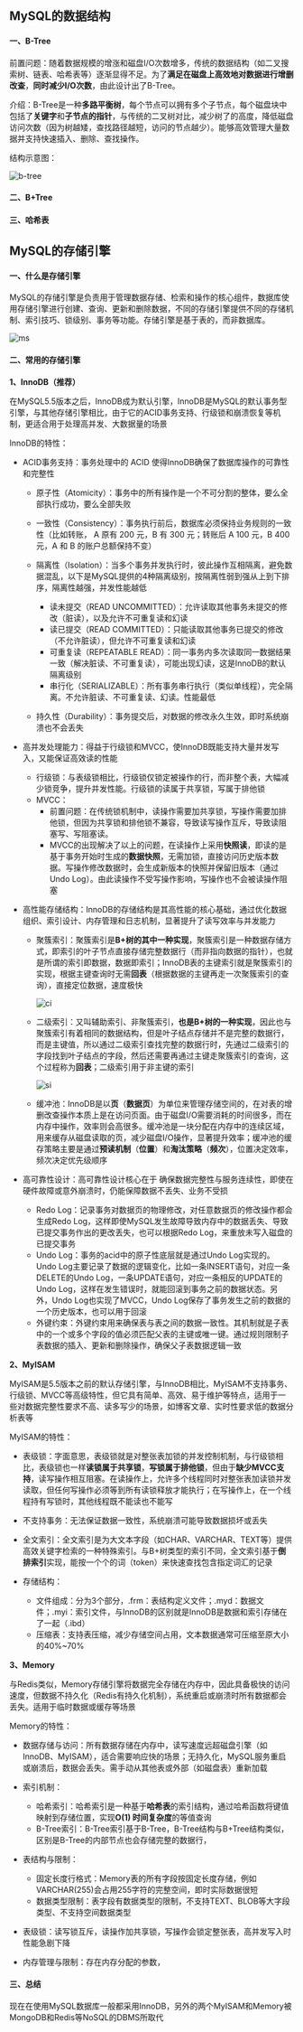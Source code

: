 ## MySQL的数据结构

#### 一、B-Tree
前置问题：随着数据规模的增涨和磁盘I/O次数增多，传统的数据结构（如二叉搜索树、链表、哈希表等）逐渐显得不足。为了**满足在磁盘上高效地对数据进行增删改查**，**同时减少I/O次数**，由此设计出了B-Tree。

介绍：B-Tree是一种**多路平衡树**，每个节点可以拥有多个子节点，每个磁盘块中包括了**关键字**和**子节点的指针**，与传统的二叉树对比，减少树了的高度，降低磁盘访问次数（因为树越矮，查找路径越短，访问的节点越少）。能够高效管理大量数据并支持快速插入、删除、查找操作。



结构示意图：

![b-tree](/img/B-Tree.jpg)



#### 二、B+Tree





#### 三、哈希表




## MySQL的存储引擎

#### 一、什么是存储引擎

MySQL的存储引擎是负责用于管理数据存储、检索和操作的核心组件，数据库使用存储引擎进行创建、查询、更新和删除数据，不同的存储引擎提供不同的存储机制、索引技巧、锁级别、事务等功能。存储引擎是基于表的，而非数据库。

![ms](/img/mysql_structure.jpg)



#### 二、常用的存储引擎

**1、InnoDB（推荐）**

在MySQL5.5版本之后，InnoDB成为默认引擎，InnoDB是MySQL的默认事务型引擎，与其他存储引擎相比，由于它的ACID事务支持、行级锁和崩溃恢复等机制，更适合用于处理高并发、大数据量的场景



InnoDB的特性：

- ACID事务支持：事务处理中的 ACID 使得InnoDB确保了数据库操作的可靠性和完整性

  - 原子性（Atomicity）：事务中的所有操作是一个不可分割的整体，要么全部执行成功，要么全部失败
  - 一致性（Consistency）：事务执行前后，数据库必须保持业务规则的一致性（比如转账， A 原有 200 元，B 有 300 元；转账后 A 100 元，B 400 元，A 和 B 的账户总额保持不变）

  - 隔离性（Isolation）：当多个事务并发执行时，彼此操作互相隔离，避免数据混乱，以下是MySQL提供的4种隔离级别，按隔离性弱到强从上到下排序，隔离性越强，并发性能越低
    - 读未提交（READ UNCOMMITTED）：允许读取其他事务未提交的修改（脏读），以及允许不可重复读和幻读
    - 读已提交（READ COMMITTED）：只能读取其他事务已提交的修改（不允许脏读），但允许不可重复读和幻读
    - 可重复读（REPEATABLE READ）：同一事务内多次读取同一数据结果一致（解决脏读、不可重复读），可能出现幻读，这是InnoDB的默认隔离级别
    - 串行化（SERIALIZABLE）：所有事务串行执行（类似单线程），完全隔离。不允许脏读、不可重复读、幻读。性能最低
  - 持久性（Durability）：事务提交后，对数据的修改永久生效，即时系统崩溃也不会丢失

  

- 高并发处理能力：得益于行级锁和MVCC，使InnoDB既能支持大量并发写入，又能保证高效读的性能
  - 行级锁：与表级锁相比，行级锁仅锁定被操作的行，而非整个表，大幅减少锁竞争，提升并发性能。行级锁的读属于共享锁，写属于排他锁
  - MVCC：
    - 前置问题：在传统锁机制中，读操作需要加共享锁，写操作需要加排他锁，但因为共享锁和排他锁不兼容，导致读写操作互斥，导致读阻塞写、写阻塞读。
    - MVCC的出现解决了以上的问题，在读操作上采用**快照读**，即读的是基于事务开始时生成的**数据快照**，无需加锁，直接访问历史版本数据。写操作修改数据时，会生成新版本的快照并保留旧版本（通过Undo Log）。由此读操作不受写操作影响，写操作也不会被读操作阻塞



- 高性能存储结构：InnoDB的存储结构是其高性能的核心基础，通过优化数据组织、索引设计、内存管理和日志机制，显著提升了读写效率与并发能力

  - 聚簇索引：聚簇索引是**B+树的其中一种实现**，聚簇索引是一种数据存储方式，即索引的叶子节点直接存储完整数据行（而非指向数据的指针），也就是所谓的索引即数据，数据即索引；InnoDB表的主键索引就是聚簇索引的实现，根据主键查询时无需**回表**（根据数据的主键再走一次聚簇索引的查询），直接定位数据，速度极快

    ![ci](/img/ClusteredIndex.jpg)

  - 二级索引：又叫辅助索引、非聚簇索引，**也是B+树的一种实现**，因此也与聚簇索引有着相同的数据结构，但是叶子结点存储并不是完整的数据行，而是主键值，所以通过二级索引查找完整的数据行时，先通过二级索引的字段找到叶子结点的字段，然后还需要再通过主键走聚簇索引的查询，这个过程称为**回表**；二级索引用于非主键的索引

    ![si](/img/SecondaryIndex.jpg)

    

  - 缓冲池：InnoDB是以**页**（**数据页**）为单位来管理存储空间的，在对表的增删改查操作本质上是在访问页面。由于磁盘I/O需要消耗的时间很多，而在内存中操作，效率则会高很多。缓冲池是一块分配在内存中的连续区域，用来缓存从磁盘读取的页，减少磁盘I/O操作，显著提升效率；缓冲池的缓存策略主要是通过**预读机制**（**位置**）和**淘汰策略**（**频次**），位置决定效率，频次决定优先级顺序



- 高可靠性设计：高可靠性设计核心在于 确保数据完整性与服务连续性，即使在硬件故障或意外崩溃时，仍能保障数据不丢失、业务不受损
  - Redo Log：记录事务对数据页的物理修改，对任意数据页的修改操作都会生成Redo Log，这样即使MySQL发生故障导致内存中的数据丢失、导致已提交事务作出的更改丢失，也可以根据Redo Log，来重放未写入磁盘的已提交事务
  - Undo Log：事务的acid中的原子性底层就是通过Undo Log实现的。Undo Log主要记录了数据的逻辑变化，比如一条INSERT语句，对应一条DELETE的Undo Log，一条UPDATE语句，对应一条相反的UPDATE的Undo Log，这样在发生错误时，就能回滚到事务之前的数据状态。另外，Undo Log也实现了MVCC，Undo Log保存了事务发生之前的数据的一个历史版本，也可以用于回滚
  - 外键约束：外键约束用来确保表与表之间的数据一致性。其机制就是子表中的一个或多个字段的值必须匹配父表的主键或唯一键。通过规则限制子表数据的插入、更新和删除操作，确保父子表数据逻辑一致




**2、MyISAM**

MyISAM是5.5版本之前的默认存储引擎，与InnoDB相比，MyISAM不支持事务、行级锁、MVCC等高级特性，但它具有简单、高效、易于维护等特点，适用于一些对数据完整性要求不高、读多写少的场景，如博客文章、实时性要求低的数据分析表等



MyISAM的特性：

- 表级锁：字面意思，表级锁就是对整张表加锁的并发控制机制，与行级锁相比，表级锁也一样**读锁属于共享锁**，**写锁属于排他锁**，但由于**缺少MVCC支持**，读写操作相互阻塞。在读操作上，允许多个线程同时对整张表加读锁并发读取，但任何写操作必须等到所有读锁释放才能执行；在写操作上，在一个线程持有写锁时，其他线程既不能读也不能写



- 不支持事务：无法保证数据一致性，系统崩溃可能导致数据损坏或丢失



- 全文索引：全文索引是为大文本字段（如CHAR、VARCHAR、TEXT等）提供高效关键字检索的一种特殊索引。与B+树类型的索引不同，全文索引基于**倒排索引**实现，能按一个个的词（token）来快速查找包含指定词汇的记录



- 存储结构：
  - 文件组成：分为3个部分，.frm：表结构定义文件；.myd：数据文件；.myi：索引文件，与InnoDB的区别就是InnoDB是数据和索引存储在了一起（.ibd）
  - 压缩表：支持表压缩，减少存储空间占用，文本数据通常可压缩至原大小的40%~70%



**3、Memory**

与Redis类似，Memory存储引擎将数据完全存储在内存中，因此具备极快的访问速度，但数据不持久化（Redis有持久化机制），系统重启或崩溃时所有数据都会丢失。适用于临时数据或缓存等场景



Memory的特性：

- 数据存储与访问：所有数据存储在内存中，读写速度远超磁盘引擎（如InnoDB、MyISAM），适合需要响应快的场景；无持久化，MySQL服务重启或崩溃后，数据会丢失。需手动从其他表或外部（如磁盘表）重新加载



- 索引机制：
  - 哈希索引：哈希索引是一种基于**哈希表**的索引结构，通过哈希函数将键值映射到存储位置，实现**O(1) 时间复杂度**的等值查询
  - B-Tree索引：B-Tree索引基于B-Tree，B-Tree结构与B+Tree结构类似，区别是B-Tree的内部节点也会存储完整的数据行，



- 表结构与限制：
  - 固定长度行格式：Memory表的所有字段按固定长度存储，例如VARCHAR(255)会占用255字符的完整空间，即时实际数据很短
  - 数据类型限制：表字段有数据类型的限制，不支持TEXT、BLOB等大字段类型、不支持空间数据类型




- 表级锁：读写锁互斥，读操作加共享锁，写操作会锁定整张表，高并发写入时性能急剧下降



- 内存管理与限制：存在内存分配的参数，



#### 三、总结

现在在使用MySQL数据库一般都采用InnoDB，另外的两个MyISAM和Memory被MongoDB和Redis等NoSQL的DBMS所取代
